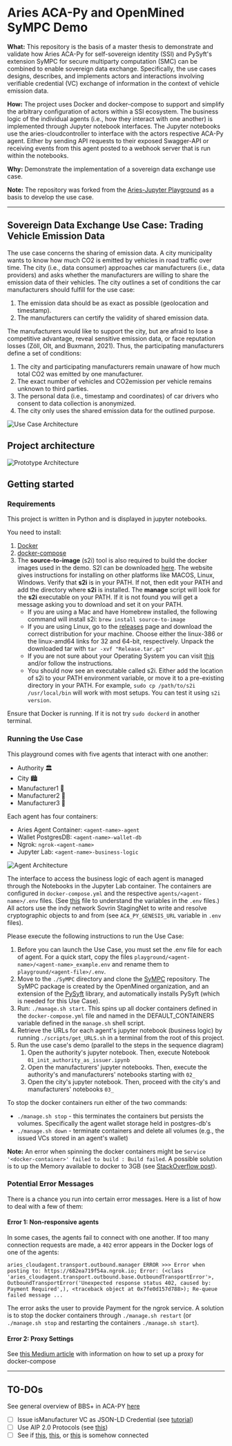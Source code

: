 # Aries ACA-Py and OpenMined SyMPC Demo

**What:** This repository is the basis of a master thesis to demonstrate and validate how Aries ACA-Py for self-sovereign identity (SSI) and PySyft's extension SyMPC for secure multiparty computation (SMC) can be combined to enable sovereign data exchange. 
Specifically, the use cases designs, describes, and implements actors and interactions involving verifiable credential (VC) exchange of information in the context of vehicle emission data.

**How:** The project uses Docker and docker-compose to support and simplify the arbitrary configuration of actors within a SSI ecosystem. 
The business logic of the individual agents (i.e., how they interact with one another) is implemented through Jupyter notebook interfaces. 
The Jupyter notebooks use the aries-cloudcontroller to interface with the actors respective ACA-Py agent. 
Either by sending API requests to their exposed Swagger-API or receiving events from this agent posted to a webhook server that is run within the notebooks.

**Why:** Demonstrate the implementation of a sovereign data exchange use case.

**Note:** The repository was forked from the [Aries-Jupyter Playground](https://github.com/wip-abramson/aries-jupyter-playground) as a basis to develop the use case.

---
## Sovereign Data Exchange Use Case: Trading Vehicle Emission Data

The use case concerns the sharing of emission data. A city municipality wants to know how much CO2 is emitted by vehicles in road traffic over time. 
The city (i.e., data consumer) approaches car manufacturers (i.e., data providers) and asks whether the manufacturers are willing to share the 
emission data of their vehicles. The city outlines a set of conditions the car manufacturers should fulfill for the use case:

1. The emission data should be as exact as possible (geolocation and timestamp).
2. The manufacturers can certify the validity of shared emission data. 

The manufacturers would like to support the city, but are afraid to lose a competitive advantage, reveal sensitive emission data, or face reputation losses (Zöll, Olt, and Buxmann, 2021). Thus, the participating manufacturers define a set of conditions:
1. The city and participating manufacturers remain unaware of how much total CO2 was emitted by one manufacturer.
2. The exact number of vehicles and CO2emission per vehicle remains unknown to third parties.
3. The personal data (i.e., timestamp and coordinates) of car drivers who consent to data collection is anonymized.
4. The city only uses the shared emission data for the outlined purpose.

![Use Case Architecture](docs/uml-use-case.jpg)

## Project architecture

![Prototype Architecture](docs/system-architecture.png)


## Getting started

### Requirements

This project is written in Python and is displayed in jupyter notebooks.

You need to install:
1. [Docker](https://docs.docker.com/get-docker/)
2. [docker-compose](https://docs.docker.com/compose/install/)
3. The **source-to-image** (s2i) tool is also required to build the docker images used in the demo. S2I can be downloaded [here](https://github.com/openshift/source-to-image). The website gives instructions for installing on other platforms like MACOS, Linux, Windows.
Verify that **s2i** is in your PATH.  If not, then edit your PATH and add the directory where **s2i** is installed.  The **manage** script will look for the **s2i** executable on your PATH.  If it is not found you will get a message asking you to download and set it on your PATH.
    - If you are using a Mac and have Homebrew installed, the following command will install s2i: `brew install source-to-image`
    - If you are using Linux, go to the [releases](https://github.com/openshift/source-to-image/releases/latest) page and download the correct distribution for your machine. Choose either the linux-386 or the linux-amd64 links for 32 and 64-bit, respectively. Unpack the downloaded tar with `tar -xvf "Release.tar.gz"`
    - If you are not sure about your Operating System you can visit [this](https://whatsmyos.com/) and/or follow the instructions.
    - You should now see an executable called s2i. Either add the location of s2i to your PATH environment variable, or move it to a pre-existing directory in your PATH. For example, `sudo cp /path/to/s2i /usr/local/bin` will work with most setups. You can test it using `s2i version`.

Ensure that Docker is running. If it is not try `sudo dockerd` in another terminal.

### Running the Use Case

This playground comes with five agents that interact with one another: 
* Authority 🏛
* City 🏙️
* Manufacturer1 🚗
* Manufacturer2 🚛
* Manufacturer3 🛵

Each agent has four containers: 
* Aries Agent Container: `<agent-name>-agent`
* Wallet PostgresDB: `<agent-name>-wallet-db`
* Ngrok: `ngrok-<agent-name>`
* Jupyter Lab: `<agent-name>-business-logic`

![Agent Architecture](docs/docker-architecture.png)

The interface to access the business logic of each agent is managed through the Notebooks in the Jupyter Lab container. 
The containers are configured in `docker-compose.yml` and the respective `agents/<agent-name>/.env` files. 
(See [this](https://github.com/hyperledger/aries-cloudagent-python/blob/main/aries_cloudagent/config/argparse.py) file to understand the variables in the `.env` files.)
All actors use the indy network Sovrin StagingNet to write and resolve cryptographic objects to and from (see `ACA_PY_GENESIS_URL` variable in `.env` files).

Please execute the following instructions to run the Use Case:
1. Before you can launch the Use Case, you must set the .env file for each of agent. For a quick start, copy the files `playground/<agent-name>/<agent-name>_example.env` and rename them to `playground/<agent-file>/.env`.
2. Move to the `./SyMPC` directory and clone the [SyMPC](https://github.com/OpenMined/SyMPC) repository. The SyMPC package is created by the OpenMined organization, and an extension of the [PySyft](https://github.com/OpenMined/PySyft) library, and automatically installs PySyft (which is needed for this Use Case). 
3. Run: `./manage.sh start`. This spins up all docker containers defined in the `docker-compose.yml` file and named in the DEFAULT_CONTAINERS variable defined in the `manage.sh` shell script. 
4. Retrieve the URLs for each agent's jupyter notebook (business logic) by running `./scripts/get_URLS.sh` in a terminal from the root of this project.
5. Run the use case's demo (parallel to the steps in the sequence diagram)
   1. Open the authority's jupyter notebook. Then, execute Notebook `01_init_authority_as_issuer.ipynb`
   2. Open the manufacturers' jupyter notebooks. Then, execute the authority's and manufacturers' notebooks starting with `02_`
   3. Open the city's jupyter notebook. Then, proceed with the city's and manufacturers' notebooks `03_` 

To stop the docker containers run either of the two commands:
* `./manage.sh stop` - this terminates the containers but persists the volumes. Specifically the agent wallet storage held in postgres-db's
* `./manage.sh down` - terminate containers and delete all volumes (e.g., the issued VCs stored in an agent's wallet)

**Note:** An error when spinning the docker containers might be `Service '<docker-container>' failed to build : Build failed`. A possible solution is to up the Memory available to docker to 3GB (see [StackOverflow post](https://stackoverflow.com/questions/44533319/how-to-assign-more-memory-to-docker-container)).


### Potential Error Messages
There is a chance you run into certain error messages. Here is a list of how to deal with a few of them: 

#### Error 1: Non-responsive agents
In some cases, the agents fail to connect with one another. If too many connection requests are made, a `402` error appears in the Docker logs of one of the agents:
```
aries_cloudagent.transport.outbound.manager ERROR >>> Error when posting to: https://682ea719f54a.ngrok.io; Error: (<class 'aries_cloudagent.transport.outbound.base.OutboundTransportError'>, OutboundTransportError('Unexpected response status 402, caused by: Payment Required',), <traceback object at 0x7fe0d157d788>); Re-queue failed message ...
```
The error asks the user to provide Payment for the ngrok service. A solution is to stop the docker containers through `./manage.sh restart` (or `./manage.sh stop` and restarting the containers `./manage.sh start`).

#### Error 2: Proxy Settings

See [this Medium article](https://airman604.medium.com/getting-docker-to-work-with-a-proxy-server-fadec841194e) with information on how to set up a proxy for docker-compose


---
## TO-DOs

See general overview of BBS+ in ACA-PY [here](https://github.com/hyperledger/aries-cloudagent-python/blob/main/JsonLdCredentials.md#didsov)

- [ ] Issue isManufacturer VC as JSON-LD Credential (see [tutorial](https://github.com/hyperledger/aries-cloudagent-python/blob/main/demo/AliceWantsAJsonCredential.md))
- [ ] Use AIP 2.0 Protocols (see [this](https://github.com/cloudcompass/ToIPLabs/blob/ac5aeb62815158e3a22e31258b3763e393a65528/docs/LFS173xV2/OpenAPIControllerAIP2.md))
- [ ] See if [this](https://github.com/mattrglobal/ffi-bbs-signatures/blob/4eb2bd60e5e5c8fc3015b32229cca189f491264a/wrappers/python/README.md), [this](https://github.com/mattrglobal/ffi-bbs-signatures/blob/33c48373b84d17693a337380bacaad626b409509/wrappers/dotnet/README.md), or [this](https://github.com/hyperledger/aries-rfcs/blob/08653f21a489bf4717b54e4d7fd2d0bdfe6b4d1a/features/0646-bbs-credentials/README.md) is somehow connected
